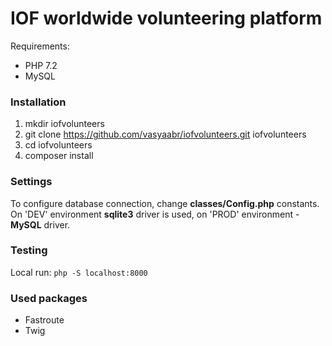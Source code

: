 # IOF worldwide volunteering platform

Requirements:
- PHP 7.2
- MySQL

### Installation

1. mkdir iofvolunteers
2. git clone https://github.com/vasyaabr/iofvolunteers.git iofvolunteers
3. cd iofvolunteers
4. composer install

### Settings

To configure database connection, change **classes/Config.php** constants. On 'DEV' environment **sqlite3** driver is used, 
on 'PROD' environment - **MySQL** driver.

### Testing

Local run: `php -S localhost:8000` 

### Used packages

- Fastroute
- Twig